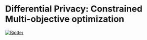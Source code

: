 # Differential Privacy: Constrained Multi-objective optimization

[![Binder](https://mybinder.org/badge.svg)](https://mybinder.org/v2/gh/gtarabat/differential_privacy.git/master?filepath=index.ipynb)
